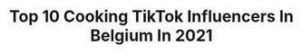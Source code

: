 ---
title: Top 10 Cooking TikTok Influencers In Belgium In 2021
description: >-
  Find top cooking TikTok influencers in Belgium in 2021. Most popular hashtags: #fyp #foryou #foryoupage #fy.
platform: TikTok
hits: 14
text_top: Analyze the most popular TikTok influencers on inBeat.
text_bottom: Our search engine has 14 TikTok influencers like this in Belgium for you to pitch.
profiles:
  - username: "cook.zone_"
    fullname: >-
      Cook Zone
    bio: >-
      
    location: "Belgium"
    followers: 2228
    engagement: 803
    commentsToLikes: 0.022905
    id: ckc30y62jrjl40j235k6k38tu
    verified: false
    hashtags: "#quarantine, #fyp, #cooking, #foodblogger"
  - username: "likemike"
    fullname: >-
      Like Mike
    bio: >-
      1/2 of the duo Dimitri Vegas and Like Mike 😈 Instagram @LikeMike
    location: "Belgium"
    followers: 8745
    engagement: 666
    commentsToLikes: 0.023030
    id: ckan5ea5leopf0i78ozqhj2g7
    verified: true
    hashtags: "#tiktokchef, #cookinglikemike, #foryou, #foryoupage"
  - username: "zaziina"
    fullname: >-
      Zaziina 💋
    bio: >-
      Instagram : Zaziina 💋 Pas toute seule dans sa tête 🤪🤣
    location: "Belgium"
    followers: 24800
    engagement: 1249
    commentsToLikes: 0.033820
    id: ckc7uk8fvye7f0j23eojoguzs
    verified: false
    hashtags: "#vintagelook, #duo, #20k, #pinup"
  - username: "ankatriencasselman"
    fullname: >-
      An-Katrien Casselman
    bio: >-
      I'm too old for Tik Tok ✅
    location: "Belgium"
    followers: 16600
    engagement: 295
    commentsToLikes: 0.089402
    id: ckbaxhdhinwuc0j237j01if5c
    verified: false
    hashtags: "#foryou, #viral, #momlife, #over30"
  - username: "fitnessfairy_antwerp"
    fullname: >-
      Mitchelle 🏋🏽
    bio: >-
      Personal Trainer in Antwerp,Belgium Filipina🇵🇭✨Mom✨Fitness Sharing Happiness
    location: "Belgium"
    followers: 106000
    engagement: 519
    commentsToLikes: 0.034675
    id: ckdsrufgnp4tl0j232vkf82nm
    verified: false
    hashtags: "#ootd, #filipina, #fy, #antwerpen"
  - username: "bahaudin_dije"
    fullname: >-
      𝘽𝙖𝙝𝙖𝙪𝙙𝙙𝙞𝙣 👑
    bio: >-
      ❤️𝙄 𝙡𝙤𝙫𝙚 𝙈𝙮 𝙁𝙤𝙡𝙡𝙤𝙬𝙚𝙧𝙨❤️ 💚🦅💚 💙🆃🅷🅰🅽🅺🆂 🅰🅻🅻💙 🤩📍🤩
    location: "Belgium"
    followers: 5100000
    engagement: 679
    commentsToLikes: 0.009676
    id: ck8ade1av5hlh0j78qa1my9ug
    verified: false
    hashtags: "#tiktok, #fyp, #wow, #duo"
  - username: "mattieknokke"
    fullname: >-
      mattieknokke
    bio: >-
      Matthias Vermeersch Belgium 🇧🇪 19 #ROADTOTIKTOKFAMOUS
    location: "Belgium"
    followers: 35300
    engagement: 233
    commentsToLikes: 0.028668
    id: ckajk9it7p62b0i78ee1fkwe7
    verified: false
    hashtags: "#fy, #fyp, #foryoupage, #quartine"
  - username: "yavmira"
    fullname: >-
      yavmira
    bio: >-
       mon Instagram @yavmira bienvenue😊 добро пожаловать 😃
    location: "Belgium"
    followers: 2708
    engagement: 286
    commentsToLikes: 0.009841
    id: ckbktxhv9p0uo0j23znuu7l0e
    verified: false
    hashtags: "#augratin, #jaimelefromage, #feta, #tomateseco"
  - username: "straffy8"
    fullname: >-
      Straffy
    bio: >-
      
    location: "Belgium"
    followers: 3990
    engagement: 522
    commentsToLikes: 0.019419
    id: cka0w10di0ukn0i789ltq4zsl
    verified: false
    hashtags: "#makeup, #fyp, #viral, #fail"
  - username: "mpolianas"
    fullname: >-
      mpolianas
    bio: >-
      ⛩🐲
    location: "Belgium"
    followers: 3626
    engagement: 1013
    commentsToLikes: 0.022858
    id: ckb9al6d2vsop0j23daewt8hp
    verified: false
    hashtags: "#bread, #pain, #pourtoi, #foryou"
---